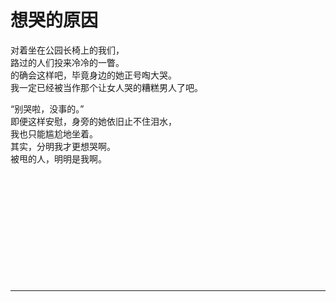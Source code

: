 # 想哭的原因

对着坐在公园长椅上的我们，\
路过的人们投来冷冷的一瞥。\
的确会这样吧，毕竟身边的她正号啕大哭。\
我一定已经被当作那个让女人哭的糟糕男人了吧。

“别哭啦，没事的。”\
即便这样安慰，身旁的她依旧止不住泪水，\
我也只能尴尬地坐着。\
其实，分明我才更想哭啊。\
被甩的人，明明是我啊。
<br>
<br>
<br>
<br>
<br>
<br>
<br>
<br>
<br>
<br>
<br>
<br>

---
